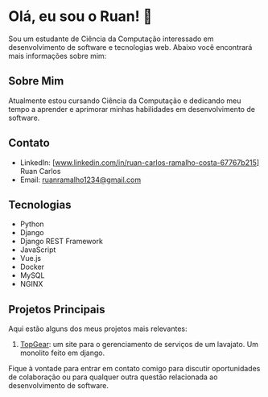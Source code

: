 
# Olá, eu sou o Ruan! 👋

Sou um estudante de Ciência da Computação interessado em desenvolvimento de software e tecnologias web. Abaixo você encontrará mais informações sobre mim:

## Sobre Mim
Atualmente estou cursando Ciência da Computação e dedicando meu tempo a aprender e aprimorar minhas habilidades em desenvolvimento de software.

## Contato
- LinkedIn: [www.linkedin.com/in/ruan-carlos-ramalho-costa-67767b215] Ruan Carlos
- Email: [ruanramalho1234@gmail.com](mailto:ruanramalho1234@gmail.com)

## Tecnologias
- Python
 - Django
 - Django REST Framework
- JavaScript
 - Vue.js
- Docker
- MySQL
- NGINX

## Projetos Principais
Aqui estão alguns dos meus projetos mais relevantes:

1. [TopGear](https://github.com/01010101010102/TopGear): um site para o gerenciamento de serviços de um lavajato. Um monolito feito em django.


Fique à vontade para entrar em contato comigo para discutir oportunidades de colaboração ou para qualquer outra questão relacionada ao desenvolvimento de software.


